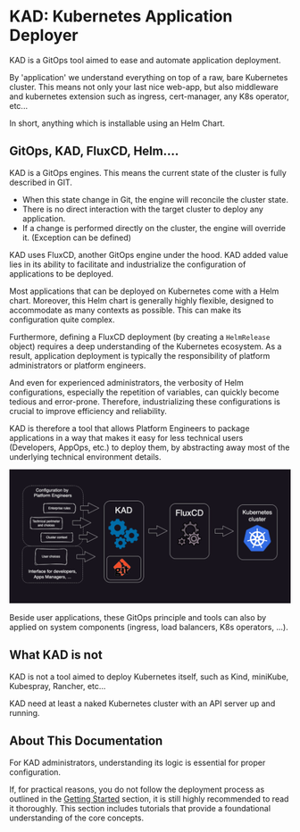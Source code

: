 

# KAD: Kubernetes Application Deployer

KAD is a GitOps tool aimed to ease and automate application deployment. 

By 'application' we understand everything on top of a raw, bare Kubernetes cluster. This means not only your last nice 
web-app, but also middleware and kubernetes extension such as ingress, cert-manager, any K8s operator, etc...  

In short, anything which is installable using an Helm Chart.

## GitOps, KAD, FluxCD, Helm....

KAD is a GitOps engines. This means the current state of the cluster is fully described in GIT.

- When this state change in Git, the engine will reconcile the cluster state.
- There is no direct interaction with the target cluster to deploy any application.
- If a change is performed directly on the cluster, the engine will override it. (Exception can be defined) 

KAD uses FluxCD, another GitOps engine under the hood. KAD added value lies in its ability to facilitate and 
industrialize the configuration of applications to be deployed. 

Most applications that can be deployed on Kubernetes come with a Helm chart. Moreover, this Helm chart is generally
highly flexible, designed to accommodate as many contexts as possible. This can make its configuration quite complex.

Furthermore, defining a FluxCD deployment (by creating a `HelmRelease` object) requires a deep understanding of the Kubernetes
ecosystem. As a result, application deployment is typically the responsibility of platform administrators or platform engineers.

And even for experienced administrators, the verbosity of Helm configurations, especially the repetition of variables,
can quickly become tedious and error-prone. Therefore, industrializing these configurations is crucial to improve
efficiency and reliability.

KAD is therefore a tool that allows Platform Engineers to package applications in a way that makes it easy for less
technical users (Developers, AppOps, etc.) to deploy them, by abstracting away most of the underlying technical environment details.

![overview](images/kad0.png)

Beside user applications, these GitOps principle and tools can also by applied on system components (ingress, load
balancers, K8s operators, ...).

## What KAD is not

KAD is not a tool aimed to deploy Kubernetes itself, such as Kind, miniKube, Kubespray, Rancher, etc...

KAD need at least a naked Kubernetes cluster with an API server up and running.

## About This Documentation

For KAD administrators, understanding its logic is essential for proper configuration.

If, for practical reasons, you do not follow the deployment process as outlined in the [Getting Started](./getting-started/initial-steps.md) section, 
it is still highly recommended to read it thoroughly. This section includes tutorials that provide a foundational understanding of the core concepts.